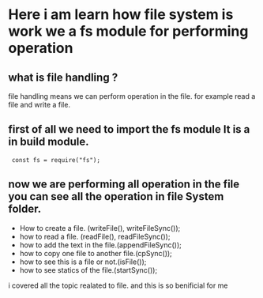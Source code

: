 # Here i am learn how file system is work we a fs module for performing operation

## what is file handling ?

file handling means we can perform operation in the file.
for example read a file and write a file.

## first of all we need to import the fs module It is a in build module.

```
 const fs = require("fs");

```

## now we are performing all operation in the file you can see all the operation in file System folder.
 
- How to create a file. (writeFile(), writeFileSync());
- how to read a file. (readFile(), readFileSync());
- how to add the text in the file.(appendFileSync());
- how to copy one file to another file.(cpSync());
- how to see this is a file or not.(isFile());
- how to see statics of the file.(startSync());

i covered all the topic realated to file. and this is so benificial for me
